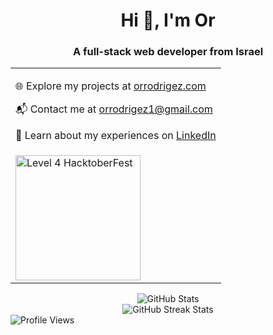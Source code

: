 <div align="center">
  <h1>Hi 👋, I'm Or</h1>
  <h3>A full-stack web developer from Israel</h3>
  <table border="0">
 <tr>
   <td>
    <p>🌐 Explore my projects at <a href="https://www.orrodrigez.com" target="_blank">orrodrigez.com</a></p>
    <p>📬 Contact me at <a href="mailto:orrodrigez1@gmail.com">orrodrigez1@gmail.com</a></p>
    <p>📄 Learn about my experiences on <a href="https://www.linkedin.com/in/orrodrigez" target="_blank">LinkedIn</a></p>     
   </td>
 </tr>
 <tr>
   <td>
      <img src="https://assets.holopin.io/hf2023levels/level4-blue-helmet-suit-flippers-swarm.webp" width="200" height="200" alt="Level 4 HacktoberFest" />     
   </td>
 </tr>
</table>
</div>

<div align="center">
  <div>
    <img src="https://github-readme-stats.vercel.app/api?username=pafestivo&show_icons=true&locale=en" alt="GitHub Stats" />
  </div>

  <div>
    <img src="https://github-readme-streak-stats.herokuapp.com/?user=pafestivo" alt="GitHub Streak Stats" />
  </div>
</div>

<div align="left">
  <div>
    <img src="https://komarev.com/ghpvc/?username=pafestivo&label=Profile%20views&color=238f14&style=flat" alt="Profile Views" style="max-width: 500px; height: auto;" />
  </div>
</div>
